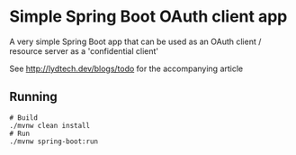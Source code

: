 # Simple Spring Boot OAuth client app

A very simple Spring Boot app that can be used as an OAuth client / resource server as a 'confidential client'

See http://lydtech.dev/blogs/todo for the accompanying article


## Running

```
# Build
./mvnw clean install
# Run
./mvnw spring-boot:run
```
